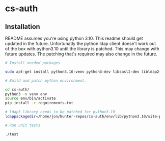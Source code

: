 # cs-auth

## Installation

README assumes you're using python 3.10. This readme should get updated in the future. Unfortunatly the python ldap client doesn't work out of the box with python3.10 until the library is patched. This may change with future updates. The patching that's required may also change in the future.


```bash
# Install needed packages.

sudo apt-get install python3.10-venv python3-dev libsasl2-dev libldap2-dev libssl-dev libldb-dev libldap2-dev
```

```bash
# Build and patch python environment.

cd cs-auth/
python3 -m venv env
source env/bin/activate
pip install -r requirements.txt

# ldap3 library needs to be patched for python3.10
ldappackagedir=/home/jon/hunter-repos/cs-auth/env/lib/python3.10/site-packages/ldap3 ./main patch_python_env
```

```bash
# Run unit tests

./test
```


